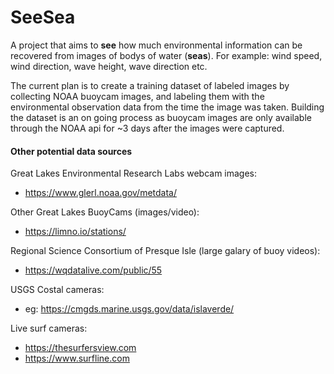 # SeeSea
A project that aims to **see** how much environmental information can be recovered from images of bodys of water (**seas**). For example: wind speed, wind direction, wave height, wave direction etc.

The current plan is to create a training dataset of labeled images by collecting NOAA buoycam images, and labeling them with the environmental observation data from the time the image was taken. Building the dataset is an on going process as buoycam images are only available through the NOAA api for ~3 days after the images were captured.

#### Other potential data sources
Great Lakes Environmental Research Labs webcam images: 
- https://www.glerl.noaa.gov/metdata/

Other Great Lakes BuoyCams (images/video):
- https://limno.io/stations/

Regional Science Consortium of Presque Isle (large galary of buoy videos):
- https://wqdatalive.com/public/55

USGS Costal cameras:
- eg: https://cmgds.marine.usgs.gov/data/islaverde/

Live surf cameras:
- https://thesurfersview.com
- https://www.surfline.com 
